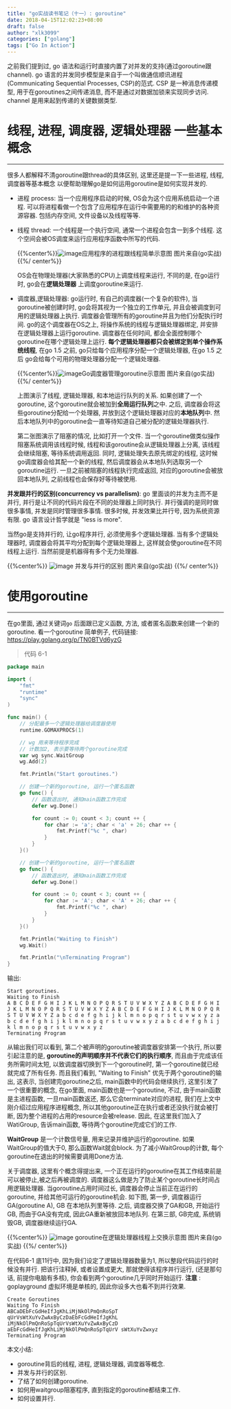 ```yaml
---
title: "go实战读书笔记（十一）: goroutine"
date: 2018-04-15T12:02:23+08:00
draft: false
author: "xlk3099"
categories: ["golang"]
tags: ["Go In Action"]
---
```



之前我们提到过, go 语法和运行时直接内置了对并发的支持(通过goroutine跟channel). go 语言的并发同步模型是来自于一个叫做通信顺讯进程(Communicating Sequential Processes, CSP)的范式. CSP 是一种消息传递模型, 用于在goroutines之间传递消息, 而不是通过对数据加锁来实现同步访问. channel 是用来起到传递的关键数据类型.

# 线程, 进程, 调度器, 逻辑处理器 一些基本概念
---

很多人都解释不清goroutine跟thread的具体区别, 这里还是提一下一些进程, 线程, 调度器等基本概念 以便帮助理解go是如何运用goroutine是如何实现并发的.

* 进程 process: 当一个应用程序启动的时候, OS会为这个应用系统启动一个进程. 可以将进程看做一个包含了应用程序在运行中需要用的的和维护的各种资源容器. 包括内存空间, 文件设备以及线程等等.
* 线程 thread: 一个线程是一个执行空间, 通常一个进程会包含一到多个线程. 这个空间会被OS调度来运行应用程序函数中所写的代码.

    {{%center%}}![image](https://user-images.githubusercontent.com/1768412/38775105-5d96f5bc-40ac-11e8-9930-b1e8b90b0e34.png)应用程序的进程跟线程简单示意图 图片来自(go实战)
    {{%/ center%}}

    OS会在物理处理器(大家熟悉的CPU)上调度线程来运行, 不同的是, 在go运行时, go会在**逻辑处理器** 上调度goroutine来运行.

* 调度器,逻辑处理器:  go运行时, 有自己的调度器(一个复杂的软件), 当goroutine被创建时时, go会将其视为一个独立的工作单元, 并且会被调度到可用的逻辑处理器上执行. 调度器会管理所有的goroutine并且为他们分配执行时间. go的这个调度器在OS之上, 将操作系统的线程与逻辑处理器绑定, 并安排在逻辑处理器上运行goroutine. 调度器在任何时间, 都会全面控制哪个goroutine在哪个逻辑处理上运行. **每个逻辑处理器都只会被绑定到单个操作系统线程**, 在go 1.5 之前, go只给每个应用程序分配一个逻辑处理器, 在go 1.5 之后 go会给每个可用的物理处理器分配一个逻辑处理器.

    {{%center%}}![image](https://user-images.githubusercontent.com/1768412/38775166-292a22e8-40ae-11e8-81e5-0d1c7e93c4cf.png)Go调度器管理goroutine示意图 图片来自(go实战)
    {{%/ center%}}
    
    上图演示了线程, 逻辑处理器, 和本地运行队列的关系. 如果创建了一个goroutine, 这个goroutine就会被加到**全局运行队列**之中. 之后, 调度器会将这些goroutine分配给一个处理器, 并放到这个逻辑处理器对应的**本地队列**中. 然后本地队列中的goroutine会一直等待知道自己被分配的逻辑处理器执行.

    第二张图演示了阻塞的情况, 比如打开一个文件. 当一个goroutine做类似操作阻塞系统调用该线程时候, 线程和该goroutine会从逻辑处理器上分离, 该线程会继续阻塞, 等待系统调用返回. 同时, 逻辑处理失去原先绑定的线程, 这时候go调度器会给其配一个新的线程, 然后调度器会从本地队列选取另一个goroutine运行. 一旦之前被阻塞的线程执行完成返回, 对应的goroutine会被放回本地队列, 之前线程也会保存好等待被使用. 

**并发跟并行的区别(concurrency vs parallelism)**:
go 里面谈的并发为主而不是并行, 并行是让不同的代码片段在不同的处理器上同时执行. 并行强调的是同时做很多事情, 并发是同时管理很多事情. 很多时候, 并发效果比并行号, 因为系统资源有限. go 语言设计哲学就是 "less is more".

当然go是支持并行的, 让go程序并行, 必须使用多个逻辑处理器. 当有多个逻辑处理器时, 调度器会将其平均分配到每个逻辑处理器上, 这样就会使goroutine在不同线程上运行. 当然前提是机器得有多个无力处理器.

{{%center%}}
![image](https://user-images.githubusercontent.com/1768412/38775227-e34b34d6-40af-11e8-92ba-c148be892dd4.png) 并发与并行的区别 图片来自(go实战)
{{%/ center%}}

# 使用goroutine
---

在go里面, 通过关键词`go` 后面跟已定义函数, 方法, 或者匿名函数来创建一个新的goroutine.
看一个goroutine 简单例子, 代码链接: https://play.golang.org/p/TN0BTVd6yzG

> 代码 6-1
```go
package main

import (
    "fmt"
    "runtime"
    "sync"
)

func main() {
    // 分配最多一个逻辑处理器给调度器使用
    runtime.GOMAXPROCS(1)

    // wg 用来等待程序完成
    // 计数加2, 表示要等待两个goroutine完成
    var wg sync.WaitGroup
    wg.Add(2)

    fmt.Println("Start goroutines.")

    // 创建一个新的goroutine, 运行一个匿名函数
    go func() {
        // 函数退出时, 通知main函数工作完成
        defer wg.Done()

        for count := 0; count < 3; count ++ {
            for char := 'a'; char < 'a' + 26; char ++ {
                fmt.Printf("%c ", char)
            }
        }
    }()

    // 创建一个新的goroutine, 运行一个匿名函数
    go func() {
        // 函数退出时, 通知main函数工作完成
        defer wg.Done()

        for count := 0; count < 3; count ++ {
            for char := 'A'; char < 'A' + 26; char ++ {
                fmt.Printf("%c ", char)
            }
        }
    }()

    fmt.Println("Waiting to Finish")
    wg.Wait()

    fmt.Println("\nTerminating Program")
}
```
输出:
```
Start goroutines.
Waiting to Finish
A B C D E F G H I J K L M N O P Q R S T U V W X Y Z A B C D E F G H I J K L M N O P Q R S T U V W X Y Z A B C D E F G H I J K L M N O P Q R S T U V W X Y Z a b c d e f g h i j k l m n o p q r s t u v w x y z a b c d e f g h i j k l m n o p q r s t u v w x y z a b c d e f g h i j k l m n o p q r s t u v w x y z 
Terminating Program
```

从输出我们可以看到, 第二个被声明的goroutine被调度器安排第一个执行, 所以要引起注意的是, **goroutine的声明顺序并不代表它们的执行顺序**, 而且由于完成该任务所需时间太短, 以致调度器切换到下一个goroutine时, 第一个goroutine就已经就完成了所有任务.
而且我们看到, "Waiting to Finish" 优先于两个goroutine的输出, 这表示, 当创建完goroutine之后, main函数中的代码会继续执行, 这里引发了一个很重要的概念, 在go里面, main函数也是一个goroutine, 不过, 由于main函数是主进程函数, 一旦main函数返还, 那么它会terminate对应的进程, 我们在上文中刚介绍过应用程序进程概念, 所以其他goroutine正在执行或者还没执行就会被打断, 因为整个进程的占用的resource会被release. 因此, 在这里我们加入了WatiGroup, 告诉main函数, 等待两个goroutine完成它们的工作.

**WaitGroup** 是一个计数信号量, 用来记录并维护运行的goroutine. 如果WaitGroup的值大于0, 那么函数Wait就会block. 为了减小WaitGroup的计数, 每个goroutine在退出的时候需要调用Done方法.

关于调度器, 这里有个概念得提出来, 一个正在运行的goroutine在其工作结束前是可以被停止,被之后再被调度的. 调度器这么做是为了防止某个goroutine长时间占用逻辑处理器. 当goroutine占用时间过长, 调度器会停止当前正在运行的goroutine, 并给其他可运行的goroutine机会. 如下图, 第一步, 调度器运行GA(goroutine A), GB 在本地队列里等待. 之后, 调度器交换了GA和GB, 开始运行GB, 而由于GA没有完成, 因此GA重新被放回本地队列. 在第三部, GB完成, 系统销毁GB, 调度器继续运行GA.

{{%center%}}
![image](https://user-images.githubusercontent.com/1768412/38775707-b150f63a-40bb-11e8-8f93-9840ab6b449f.png)
goroutine在逻辑处理器线程上交换示意图 图片来自(go实战)
{{%/ center%}}

在代码6-1 底11行中, 因为我们设定了逻辑处理器数量为1, 所以整段代码运行的时候没有并行.
把该行注释掉, 或者设置成更大, 那就使得该程序并行运行, (还是那句话, 前提你电脑有多核), 你会看到两个goroutine几乎同时开始运行.
__注意__ : goplayground 虚拟环境是单核的, 因此你设多大也看不到并行效果.
```
Create Goroutines
Waiting To Finish 
ABCaDEbFcGdHeIfJgKhLiMjNkOlPmQnRoSpT qUrVsWtXuYvZwAxByCzDaEbFcGdHeIfJgKhL iMjNkOlPmQnRoSpTqUrVsWtXuYvZwAxByCzD aEbFcGdHeIfJgKhLiMjNkOlPmQnRoSpTqUrV sWtXuYvZwxyz
Terminating Program
```

本文小结:

* goroutine背后的线程, 进程, 逻辑处理器, 调度器等概念.
* 并发与并行的区别.
* 了结了如何创建goroutine.
* 如何用waitgroup阻塞程序, 直到指定的goroutine都结束工作.
* 如何设置并行.